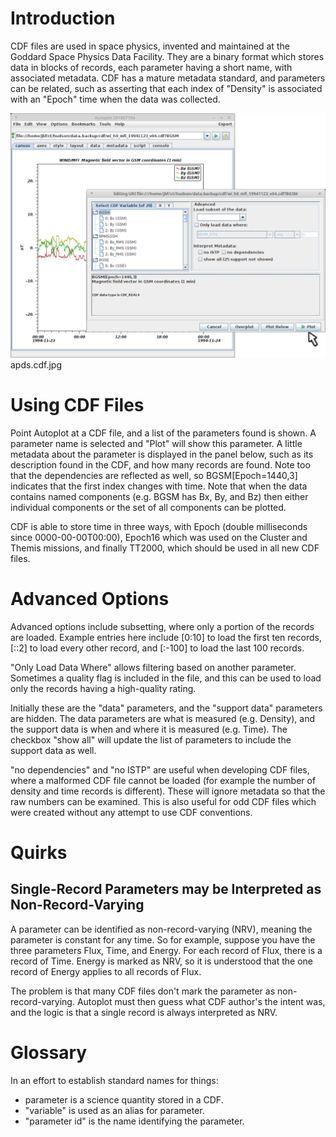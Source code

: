 # Introduction

CDF files are used in space physics, invented and maintained at the
Goddard Space Physics Data Facility. They are a binary format which
stores data in blocks of records, each parameter having a short name,
with associated metadata. CDF has a mature metadata standard, and
parameters can be related, such as asserting that each index of
"Density" is associated with an "Epoch" time when the data was
collected.

<img src='apds.cdf.jpg'>apds.cdf.jpg</img>

# Using CDF Files

Point Autoplot at a CDF file, and a list of the parameters found is
shown. A parameter name is selected and "Plot" will show this parameter.
A little metadata about the parameter is displayed in the panel below,
such as its description found in the CDF, and how many records are
found. Note too that the dependencies are reflected as well, so
BGSM\[Epoch=1440,3\] indicates that the first index changes with time.
Note that when the data contains named components (e.g. BGSM has Bx, By,
and Bz) then either individual components or the set of all components
can be plotted.

CDF is able to store time in three ways, with Epoch (double milliseconds
since 0000-00-00T00:00), Epoch16 which was used on the Cluster and
Themis missions, and finally TT2000, which should be used in all new CDF
files.

# Advanced Options

Advanced options include subsetting, where only a portion of the records
are loaded. Example entries here include \[0:10\] to load the first ten
records, \[::2\] to load every other record, and \[:-100\] to load the
last 100 records.

"Only Load Data Where" allows filtering based on another parameter.
Sometimes a quality flag is included in the file, and this can be used
to load only the records having a high-quality rating.

Initially these are the "data" parameters, and the "support data"
parameters are hidden. The data parameters are what is measured (e.g.
Density), and the support data is when and where it is measured (e.g.
Time). The checkbox "show all" will update the list of parameters to
include the support data as well.

"no dependencies" and "no ISTP" are useful when developing CDF files,
where a malformed CDF file cannot be loaded (for example the number of
density and time records is different). These will ignore metadata so
that the raw numbers can be examined. This is also useful for odd CDF
files which were created without any attempt to use CDF conventions.

# Quirks

## Single-Record Parameters may be Interpreted as Non-Record-Varying

A parameter can be identified as non-record-varying (NRV), meaning the
parameter is constant for any time. So for example, suppose you have the
three parameters Flux, Time, and Energy. For each record of Flux, there
is a record of Time. Energy is marked as NRV, so it is understood that
the one record of Energy applies to all records of Flux.

The problem is that many CDF files don't mark the parameter as
non-record-varying. Autoplot must then guess what CDF author's the
intent was, and the logic is that a single record is always interpreted
as NRV.

# Glossary

In an effort to establish standard names for things:

  - parameter is a science quantity stored in a CDF.
  - "variable" is used as an alias for parameter.
  - "parameter id" is the name identifying the parameter.

<addhtml>

<script>

//$(function() { // $('.thumb').click(function() {
$(this).toggleClass("thumb").next().toggleClass("thumb").css('width',$(this).width());});
//});

$('.thumbimage').hover( function() {

`   var thumb = $(this).attr('src');`  
`   $(this).oldsrc= thumb;`  
`   var full = thumb.replace(/\/thumb\/.*px-(.*)/,'/$1');`  
`   $(this).attr('src',full).attr('width',`*`).attr('height',`*`).parent().parent().width('100%').parent().removeClass('tright');`  
`   }, function() {`  
`       $(this).attr('src',$(this).oldsrc).attr('width','130').attr('height','100').parent().parent().width('').parent().addClass('tright');`  
`   } );`

</script>

</addhtml>
